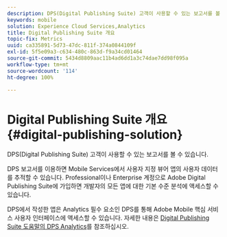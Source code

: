 ```yaml
---
description: DPS(Digital Publishing Suite) 고객이 사용할 수 있는 보고서를 볼 수 있습니다.
keywords: mobile
solution: Experience Cloud Services,Analytics
title: Digital Publishing Suite 개요
topic-fix: Metrics
uuid: ca335891-5d73-47dc-811f-374a0844109f
exl-id: 5f5e09a3-c634-480c-863d-f9a34cd01464
source-git-commit: 5434d8809aac11b4ad6dd1a3c74dae7dd98f095a
workflow-type: tm+mt
source-wordcount: '114'
ht-degree: 100%

---
```


# Digital Publishing Suite 개요 {#digital-publishing-solution}

DPS(Digital Publishing Suite) 고객이 사용할 수 있는 보고서를 볼 수 있습니다.

DPS 보고서를 이용하면 Mobile Services에서 사용자 지정 뷰어 앱의 사용자 데이터를 추적할 수 있습니다. Professional이나 Enterprise 계정으로 Adobe Digital Publishing Suite에 가입하면 개발자의 모든 앱에 대한 기본 수준 분석에 액세스할 수 있습니다.

DPS에서 작성한 앱은 Analytics 필수 요소인 DPS를 통해 Adobe Mobile 핵심 서비스 사용자 인터페이스에 액세스할 수 있습니다. 자세한 내용은 [Digital Publishing Suite 도움말의 DPS Analytics](https://helpx.adobe.com/kr/digital-publishing-suite/help/omniture-analytics.html)를 참조하십시오.
